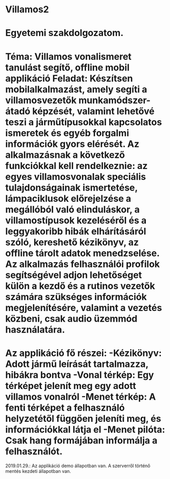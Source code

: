 # Villamos2
Egyetemi szakdolgozatom. 
=====================================================================

Téma: Villamos vonalismeret tanulást segítő, offline mobil applikáció
Feladat:
Készítsen mobilalkalmazást, amely segíti a villamosvezetők munkamódszer-átadó képzését, valamint lehetővé teszi a járműtípusokkal
kapcsolatos ismeretek és egyéb forgalmi információk gyors elérését. Az alkalmazásnak a következő funkciókkal kell rendelkeznie:
az egyes villamosvonalak speciális tulajdonságainak ismertetése, lámpaciklusok előrejelzése a megállóból való elinduláskor,
a villamostípusok kezeléséről és a leggyakoribb hibák elhárításáról szóló, kereshető kézikönyv, az offline tárolt adatok menedzselése.
Az alkalmazás felhasználói profilok segítségével adjon lehetőséget külön a kezdő és a rutinos vezetők számára szükséges információk megjelenítésére, valamint a vezetés közbeni, csak audio üzemmód használatára.
======================================================================
Az applikáció fő részei:
-Kézikönyv: Adott jármű leírását tartalmazza, hibákra bontva
-Vonal térkép: Egy térképet jelenít meg egy adott villamos vonalról
-Menet térkép: A fenti térképet a felhasználó helyzetétől függően jeleníti meg, és információkkal látja el
-Menet pilóta: Csak hang formájában informálja a felhasználót.
======================================================================
2019.01.29.: Az applikáció demo állapotban van. A szerverről történő mentés kezdeti állapotban van.

